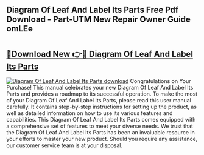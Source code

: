 ## Diagram Of Leaf And Label Its Parts Free Pdf Download - Part-UTM New Repair Owner Guide omLEe

# <h2><a href="http://dfivbyd.blite.top/?on=Diagram+Of+Leaf+And+Label+Its+Parts">🔗Download New 👉🔴 Diagram Of Leaf And Label Its Parts</a></h2>

[![Diagram Of Leaf And Label Its Parts download](https://i.imgur.com/lujVjoI.png)](http://dfivbyd.blite.top/?on=Diagram+Of+Leaf+And+Label+Its+Parts)
Congratulations on Your Purchase! This manual celebrates your new Diagram Of Leaf And Label Its Parts and provides a roadmap to its successful operation. To make the most of your Diagram Of Leaf And Label Its Parts, please read this user manual carefully. It contains step-by-step instructions for setting up the product, as well as detailed information on how to use its various features and capabilities. This Diagram Of Leaf And Label Its Parts comes equipped with a comprehensive set of features to meet your diverse needs. We trust that the Diagram Of Leaf And Label Its Parts has been an invaluable resource in your efforts to master your new product. Should you require any assistance, our customer service team is at your disposal.
